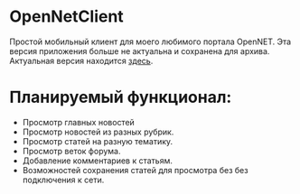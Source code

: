 # OpenNetClient
Простой мобильный клиент для моего любимого портала OpenNET.
Эта версия приложения больше не актуальна и сохранена для архива. Актуальная версия находится [здесь](https://github.com/poisondart/OpenNetMVP).
# Планируемый функционал:
* Просмотр главных новостей
* Просмотр новостей из разных рубрик.
* Просмотр статей на разную тематику.
* Просмотр веток форума.
* Добавление комментариев к статьям.
* Возможностей сохранения статей для просмотра без без подключения к сети.
